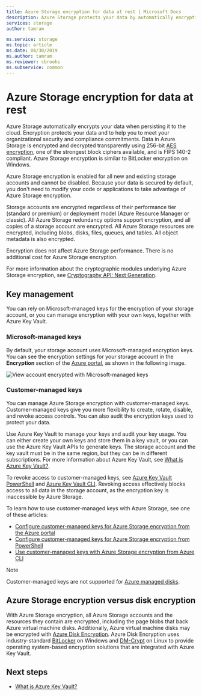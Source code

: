 ```yaml
---
title: Azure Storage encryption for data at rest | Microsoft Docs
description: Azure Storage protects your data by automatically encrypting it before persisting it to the cloud. All data in an Azure Storage is encrypted and decrypted transparently using 256-bit AES encryption and is FIPS 140-2 compliant.
services: storage
author: tamram

ms.service: storage
ms.topic: article
ms.date: 04/30/2019
ms.author: tamram
ms.reviewer: cbrooks
ms.subservice: common
---
```


# Azure Storage encryption for data at rest

Azure Storage automatically encrypts your data when persisting it to the cloud. Encryption protects your data and to help you to meet your organizational security and compliance commitments. Data in Azure Storage is encrypted and decrypted transparently using 256-bit [AES encryption](https://en.wikipedia.org/wiki/Advanced_Encryption_Standard), one of the strongest block ciphers available, and is FIPS 140-2 compliant. Azure Storage encryption is similar to BitLocker encryption on Windows.

Azure Storage encryption is enabled for all new and existing storage accounts and cannot be disabled. Because your data is secured by default, you don't need to modify your code or applications to take advantage of Azure Storage encryption. 

Storage accounts are encrypted regardless of their performance tier (standard or premium) or deployment model (Azure Resource Manager or classic). All Azure Storage redundancy options support encryption, and all copies of a storage account are encrypted. All Azure Storage resources are encrypted, including blobs, disks, files, queues, and tables. All object metadata is also encrypted.

Encryption does not affect Azure Storage performance. There is no additional cost for Azure Storage encryption.

For more information about the cryptographic modules underlying Azure Storage encryption, see [Cryptography API: Next Generation](https://docs.microsoft.com/windows/desktop/seccng/cng-portal).

## Key management

You can rely on Microsoft-managed keys for the encryption of your storage account, or you can manage encryption with your own keys, together with Azure Key Vault.

### Microsoft-managed keys

By default, your storage account uses Microsoft-managed encryption keys. You can see the encryption settings for your storage account in the **Encryption** section of the [Azure portal](https://portal.azure.com), as shown in the following image.

![View account encrypted with Microsoft-managed keys](media/storage-service-encryption/encryption-microsoft-managed-keys.png)

### Customer-managed keys

You can manage Azure Storage encryption with customer-managed keys. Customer-managed keys give you more flexibility to create, rotate, disable, and revoke access controls. You can also audit the encryption keys used to protect your data. 

Use Azure Key Vault to manage your keys and audit your key usage. You can either create your own keys and store them in a key vault, or you can use the Azure Key Vault APIs to generate keys. The storage account and the key vault must be in the same region, but they can be in different subscriptions. For more information about Azure Key Vault, see [What is Azure Key Vault?](../../key-vault/key-vault-overview.md).

To revoke access to customer-managed keys, see [Azure Key Vault PowerShell](https://docs.microsoft.com/powershell/module/azurerm.keyvault/) and [Azure Key Vault CLI](https://docs.microsoft.com/cli/azure/keyvault). Revoking access effectively blocks access to all data in the storage account, as the encryption key is inaccessible by Azure Storage.

To learn how to use customer-managed keys with Azure Storage, see one of these articles:

- [Configure customer-managed keys for Azure Storage encryption from the Azure portal](storage-encryption-keys-portal.md)
- [Configure customer-managed keys for Azure Storage encryption from PowerShell](storage-encryption-keys-powershell.md)
- [Use customer-managed keys with Azure Storage encryption from Azure CLI](storage-encryption-keys-cli.md)

> [!NOTE]  
> Customer-managed keys are not supported for [Azure managed disks](../../virtual-machines/windows/managed-disks-overview.md).

## Azure Storage encryption versus disk encryption

With Azure Storage encryption, all Azure Storage accounts and the resources they contain are encrypted, including the page blobs that back Azure virtual machine disks. Additionally, Azure virtual machine disks may be encrypted with [Azure Disk Encryption](../../security/azure-security-disk-encryption-overview.md). Azure Disk Encryption uses industry-standard [BitLocker](https://docs.microsoft.com/windows/security/information-protection/bitlocker/bitlocker-overview) on Windows and [DM-Crypt](https://en.wikipedia.org/wiki/Dm-crypt) on Linux to provide operating system-based encryption solutions that are integrated with Azure Key Vault.

## Next steps

- [What is Azure Key Vault?](../../key-vault/key-vault-overview.md)

